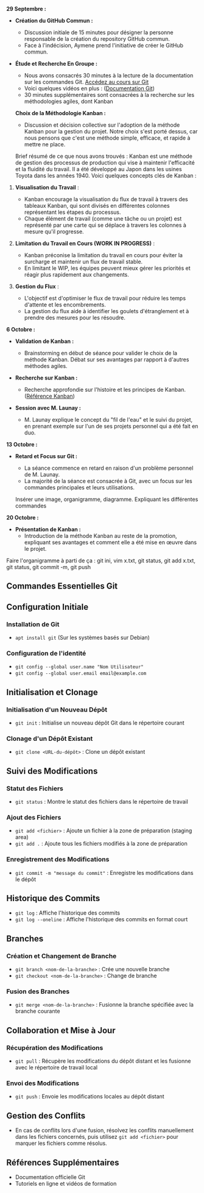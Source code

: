 **29 Septembre :**

- **Création du GitHub Commun :**
    
    - Discussion initiale de 15 minutes pour désigner la personne responsable de la création du repository GitHub commun.
    - Face à l'indécision, Aymene prend l'initiative de créer le GitHub commun.
- **Étude et Recherche En Groupe :**
    
    - Nous avons consacrés 30 minutes à la lecture de la documentation sur les commandes Git. [Accédez au cours sur Git](https://github.com/michaellaunay/NotesPubliques/blob/master/cours/git.md)
    - Voici quelques vidéos en plus :  ([Documentation Git](https://git-scm.com/doc))
    - 30 minutes supplémentaires sont consacrées à la recherche sur les méthodologies agiles, dont Kanban

	**Choix de la Méthodologie Kanban :**
    
    - Discussion et décision collective sur l'adoption de la méthode Kanban pour la gestion du projet. Notre choix s'est porté dessus, car nous pensons que c'est une méthode simple, efficace, et rapide à mettre ne place.
    
	Brief résumé de ce que nous avons trouvés : 
	Kanban est une méthode de gestion des processus de production qui vise à maintenir l'efficacité et la fluidité du travail. Il a été développé au Japon dans les usines Toyota dans les années 1940. Voici quelques concepts clés de Kanban :
	
1. **Visualisation du Travail** :
    
    - Kanban encourage la visualisation du flux de travail à travers des tableaux Kanban, qui sont divisés en différentes colonnes représentant les étapes du processus.
    - Chaque élément de travail (comme une tâche ou un projet) est représenté par une carte qui se déplace à travers les colonnes à mesure qu'il progresse.
2. **Limitation du Travail en Cours (WORK IN PROGRESS)** :
    
    - Kanban préconise la limitation du travail en cours pour éviter la surcharge et maintenir un flux de travail stable.
    - En limitant le WIP, les équipes peuvent mieux gérer les priorités et réagir plus rapidement aux changements.
3. **Gestion du Flux** :
    
    - L'objectif est d'optimiser le flux de travail pour réduire les temps d'attente et les encombrements.
    - La gestion du flux aide à identifier les goulets d'étranglement et à prendre des mesures pour les résoudre.


**6 Octobre :**

- **Validation de Kanban :**
    
    - Brainstorming en début de séance pour valider le choix de la méthode Kanban. Débat sur ses avantages par rapport à d'autres méthodes agiles.
- **Recherche sur Kanban :**
    - Recherche approfondie sur l'histoire et les principes de Kanban. ([Référence Kanban](https://kanbanize.com/kanban-resources/getting-started/what-is-kanban/))
- **Session avec M. Launay :**
    - M. Launay explique le concept du "fil de l'eau" et le suivi du projet, en prenant exemple sur l'un de ses projets personnel qui a été fait en duo.

**13 Octobre :**

- **Retard et Focus sur Git :**
    - La séance commence en retard en raison d'un problème personnel de M. Launay.
    - La majorité de la séance est consacrée à Git, avec un focus sur les commandes principales et leurs utilisations.

	Insérer une image, organigramme, diagramme. Expliquant les différentes commandes 

**20 Octobre :**

- **Présentation de Kanban :**
    - Introduction de la méthode Kanban au reste de la promotion, expliquant ses avantages et comment elle a été mise en œuvre dans le projet.



Faire l'organigramme à parti de ça : git ini, vim x.txt, git status, git add x.txt, git status, git commit -m, git push 
## Commandes Essentielles Git

## Configuration Initiale

### Installation de Git
- `apt install git` (Sur les systèmes basés sur Debian)

### Configuration de l'identité
- `git config --global user.name "Nom Utilisateur"`
- `git config --global user.email email@example.com`

## Initialisation et Clonage

### Initialisation d'un Nouveau Dépôt
- `git init` : Initialise un nouveau dépôt Git dans le répertoire courant

### Clonage d'un Dépôt Existant
- `git clone <URL-du-dépôt>` : Clone un dépôt existant

## Suivi des Modifications

### Statut des Fichiers
- `git status` : Montre le statut des fichiers dans le répertoire de travail

### Ajout des Fichiers
- `git add <fichier>` : Ajoute un fichier à la zone de préparation (staging area)
- `git add .` : Ajoute tous les fichiers modifiés à la zone de préparation

### Enregistrement des Modifications
- `git commit -m "message du commit"` : Enregistre les modifications dans le dépôt

## Historique des Commits
- `git log` : Affiche l'historique des commits
- `git log --oneline` : Affiche l'historique des commits en format court

## Branches

### Création et Changement de Branche
- `git branch <nom-de-la-branche>` : Crée une nouvelle branche
- `git checkout <nom-de-la-branche>` : Change de branche

### Fusion des Branches
- `git merge <nom-de-la-branche>` : Fusionne la branche spécifiée avec la branche courante

## Collaboration et Mise à Jour

### Récupération des Modifications
- `git pull` : Récupère les modifications du dépôt distant et les fusionne avec le répertoire de travail local

### Envoi des Modifications
- `git push` : Envoie les modifications locales au dépôt distant

## Gestion des Conflits
- En cas de conflits lors d'une fusion, résolvez les conflits manuellement dans les fichiers concernés, puis utilisez `git add <fichier>` pour marquer les fichiers comme résolus.

## Références Supplémentaires
- Documentation officielle Git
- Tutoriels en ligne et vidéos de formation



